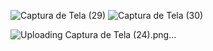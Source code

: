 ![Captura de Tela (29)](https://github.com/GSOUZA11/Receitas-saud-veis-/assets/107129598/d97eafbc-9707-4772-b259-f16cd07690b0)
![Captura de Tela (30)](https://github.com/GSOUZA11/Receitas-saud-veis-/assets/107129598/dcb92a17-d37a-4736-a4ce-4b1f4d19280e)


![Uploading Captura de Tela (24).png…]()
